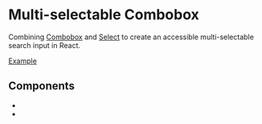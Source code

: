 # Multi-selectable Combobox

<p data-description>
  Combining <a href="/components/combobox">Combobox</a> and <a href="/components/select">Select</a> to create an accessible multi-selectable search input in React.
</p>

<a href="./index.tsx" data-playground>Example</a>

## Components

<div data-cards="components">

- [](/components/combobox)
- [](/components/select)

</div>
